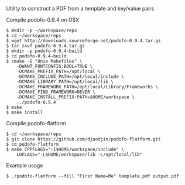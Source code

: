 
Utility to construct a PDF from a template and key/value pairs

Compile podofo-0.9.4 on OSX

    $ mkdir -p ~/workspace/reps
    $ cd ~/workspace/reps
    $ wget http://downloads.sourceforge.net/podofo-0.9.4.tar.gz
    $ tar zxvf podofo-0.9.4.tar.gz
    $ mkdir -p podofo-0.9.4-build
    $ cd podofo-0.9.4-build
    $ cmake -G "Unix Makefiles" \
        -DWANT_FONTCONFIG:BOOL=TRUE \
        -DCMAKE_PREFIX_PATH=/opt/local \
        -DCMAKE_INCLUDE_PATH=/opt/local/include \
        -DCMAKE_LIBRARY_PATH=/opt/local/lib \
        -DCMAKE_FRAMEWORK_PATH=/opt/local/Library/Frameworks \
        -DCMAKE_FIND_FRAMEWORK=NEVER \
        -DCMAKE_INSTALL_PREFIX:PATH=$HOME/workspace \
        ../podofo-0.9.4
    $ make
    $ make install

Compile podofo-flatform

    $ cd ~/workspace/reps
    $ git clone https://github.com/djaodjin/podofo-flatform.git
    $ cd podofo-flatform
    $ make CPPFLAGS="-I$HOME/workspace/include" \
        LDFLAGS="-L$HOME/workspace/lib -L/opt/local/lib"

Example usage

    $ ./podofo-flatform --fill "First Name=Me" template.pdf output.pdf
